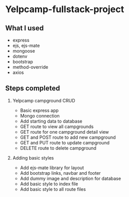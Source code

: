 # Yelpcamp-fullstack-project

## What I used

- express
- ejs, ejs-mate
- mongoose
- dotenv
- bootstrap
- method-override
- axios

## Steps completed

1. Yelpcamp campground CRUD
    - Basic express app
    - Mongo connection
    - Add starting data to database
    - GET route to view all campgrounds
    - GET route for one campground detail view
    - GET and POST route to add new campground
    - GET and PUT route to update campground
    - DELETE route to delete campground

2. Adding basic styles
    - Add ejs-mate library for layout
    - Add bootstrap links, navbar and footer
    - Add dummy image and description for database
    - Add basic style to index file
    - Add basic style to all route files
